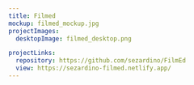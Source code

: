 ```yaml
---
title: Filmed
mockup: filmed_mockup.jpg
projectImages:
  desktopImage: filmed_desktop.png

projectLinks:
  repository: https://github.com/sezardino/FilmEd
  view: https://sezardino-filmed.netlify.app/
---
```

